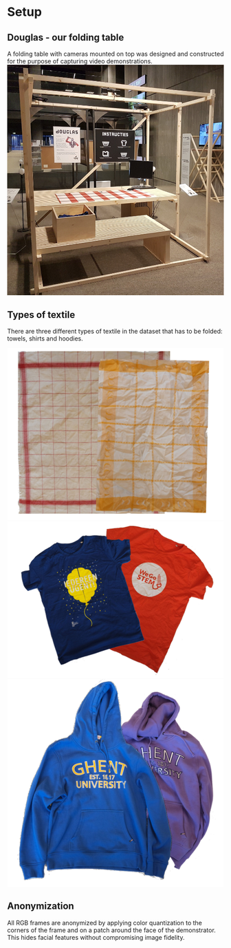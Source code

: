 # Setup

## Douglas - our folding table
A folding table with cameras mounted on top was designed and constructed for the purpose of capturing video demonstrations. 
![alt text](res/douglas_empty.jpg "Folding table Douglas")


## Types of textile 
There are three different types of textile in the dataset that has to be folded: towels, shirts and hoodies. 

![alt text](res/towels.jpg "Example of towels in the dataset")
![alt text](res/shirts.jpg "Example of shirts in the dataset")
![alt text](res/hoodies.jpg "Example of hoodies in the dataset")

## Anonymization
All RGB frames are anonymized by applying color quantization to the corners of the frame 
and on a patch around the face of the demonstrator. This hides facial features without compromising image fidelity. 



